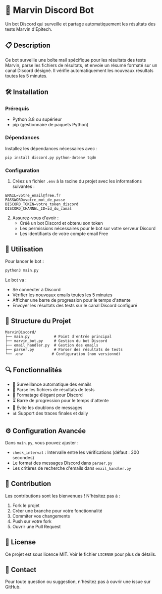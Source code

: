 # 🤖 Marvin Discord Bot

Un bot Discord qui surveille et partage automatiquement les résultats des tests Marvin d'Epitech.

## 📋 Description

Ce bot surveille une boîte mail spécifique pour les résultats des tests Marvin, parse les fichiers de résultats, et envoie un résumé formaté sur un canal Discord désigné. Il vérifie automatiquement les nouveaux résultats toutes les 5 minutes.

## 🛠️ Installation

### Prérequis

- Python 3.8 ou supérieur
- pip (gestionnaire de paquets Python)

### Dépendances

Installez les dépendances nécessaires avec :

```bash
pip install discord.py python-dotenv tqdm
```

### Configuration

1. Créez un fichier `.env` à la racine du projet avec les informations suivantes :

```env
EMAIL=votre_email@free.fr
PASSWORD=votre_mot_de_passe
DISCORD_TOKEN=votre_token_discord
DISCORD_CHANNEL_ID=id_du_canal
```

2. Assurez-vous d'avoir :
   - Créé un bot Discord et obtenu son token
   - Les permissions nécessaires pour le bot sur votre serveur Discord
   - Les identifiants de votre compte email Free

## 🚀 Utilisation

Pour lancer le bot :

```bash
python3 main.py
```

Le bot va :
- Se connecter à Discord
- Vérifier les nouveaux emails toutes les 5 minutes
- Afficher une barre de progression pour le temps d'attente
- Envoyer les résultats des tests sur le canal Discord configuré

## 📁 Structure du Projet

```
MarvinDiscord/
├── main.py           # Point d'entrée principal
├── marvin_bot.py     # Gestion du bot Discord
├── email_handler.py  # Gestion des emails
├── parser.py         # Parser des résultats de tests
└── .env             # Configuration (non versionné)
```

## 🔍 Fonctionnalités

- 📨 Surveillance automatique des emails
- 📝 Parse les fichiers de résultats de tests
- 💬 Formatage élégant pour Discord
- ⏳ Barre de progression pour le temps d'attente
- 🔄 Évite les doublons de messages
- 📊 Support des traces finales et daily

## ⚙️ Configuration Avancée

Dans `main.py`, vous pouvez ajuster :
- `check_interval` : Intervalle entre les vérifications (défaut : 300 secondes)
- Le format des messages Discord dans `parser.py`
- Les critères de recherche d'emails dans `email_handler.py`

## 🤝 Contribution

Les contributions sont les bienvenues ! N'hésitez pas à :
1. Fork le projet
2. Créer une branche pour votre fonctionnalité
3. Commiter vos changements
4. Push sur votre fork
5. Ouvrir une Pull Request

## 📜 License

Ce projet est sous licence MIT. Voir le fichier `LICENSE` pour plus de détails.

## 📧 Contact

Pour toute question ou suggestion, n'hésitez pas à ouvrir une issue sur GitHub.
